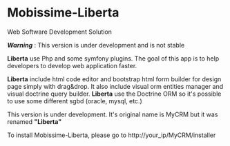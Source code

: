 # Mobissime-Liberta
Web Software Development Solution<br />

<strong><i>Warning</i></strong> : This version is under development and is not stable<br />

<strong>Liberta</strong> use Php and some symfony plugins. The goal of this app is to help developers to develop web application faster. <br />

<strong>Liberta</strong> include html code editor and bootstrap html form builder for design page simply with drag&drop. It also include visual orm entities manager and visual doctrine query builder. <strong>Liberta</strong> use the Doctrine ORM so it's possible to use some different sgbd (oracle, mysql, etc.)<br />

This version is under development. It's original name is MyCRM but it was renamed <strong>"Liberta"</strong>

To install Mobissime-Liberta, please go to http://your_ip/MyCRM/installer
